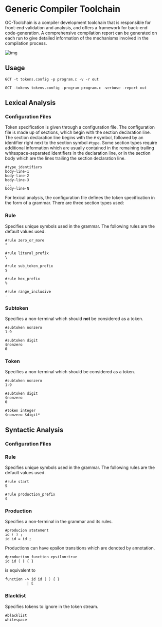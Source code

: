 # Generic Compiler Toolchain

GC-Toolchain is a compiler development toolchain that is responsible for front-end validation and analysis, and offers a framework for back-end code-generation. A comprehensive compilation report can be generated on each run to give detailed information of the mechanisms involved in the compilation process.

![img](https://i.imgur.com/lwjLdHn.png)

## Usage

`GCT -t tokens.config -p program.c -v -r out`

`GCT -tokens tokens.config -program program.c -verbose -report out`

## Lexical Analysis


### Configuration Files
Token specification is given through a configuration file. The configuration file is made up of sections, which begin with the section declaration line. The section declaration line begins with the `#` symbol, followed by an identifier right next to the section symbol `#type`. Some section types require additional information which are usually contained in the remaining trailing whitespace-separated identifiers in the declaration line, or in the section body which are the lines trailing the section declaration line.

```
#type identifiers
body-line-1
body-line-2
body-line-3
...
body-line-N
```

For lexical analysis, the configuration file defines the token specification in the form of a grammar. There are three section types used:


### Rule
Specifies unique symbols used in the grammar.
The following rules are the default values used.
```
#rule zero_or_more
*

#rule literal_prefix
\

#rule sub_token_prefix
$

#rule hex_prefix
%

#rule range_inclusive
-
```

### Subtoken
Specifies a non-terminal which should **not** be considered as a token.

```
#subtoken nonzero
1-9

#subtoken digit
$nonzero
0
```

### Token
Specifies a non-terminal which should be considered as a token.
```
#subtoken nonzero
1-9

#subtoken digit
$nonzero
0

#token integer
$nonzero $digit*
```

## Syntactic Analysis

### Configuration Files

### Rule
Specifies unique symbols used in the grammar.
The following rules are the default values used.

```
#rule start
S

#rule production_prefix
$
```
### Production
Specifies a non-terminal in the grammar and its rules.

```
#producion statement
id ( ) ;
id id = id ;
```

Productions can have epsilon transitions which are denoted by annotation.

```
#production function epsilon:true
id id ( ) { }
```
is equivalent to 
```
function -> id id ( ) { }
          | Ɛ
```

### Blacklist
Specifies tokens to ignore in the token stream.
```
#blacklist
whitespace
```
